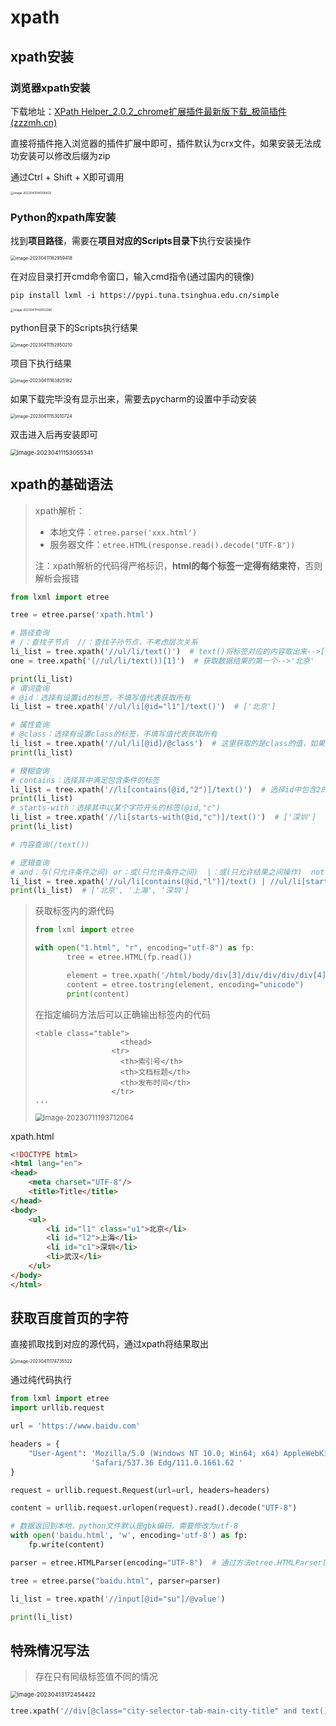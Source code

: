 # xpath

## xpath安装

### 浏览器xpath安装

下载地址：[XPath Helper_2.0.2_chrome扩展插件最新版下载_极简插件 (zzzmh.cn)](https://chrome.zzzmh.cn/info/hgimnogjllphhhkhlmebbmlgjoejdpjl)

直接将插件拖入浏览器的插件扩展中即可，插件默认为crx文件，如果安装无法成功安装可以修改后缀为zip

通过Ctrl + Shift + X即可调用

<img src="img/6.xpath/image-20230411140916420.png" alt="image-20230411140916420" style="zoom: 33%;" />

### Python的xpath库安装

找到**项目路径**，需要在**项目对应的Scripts目录下**执行安装操作

<img src="img/6.xpath/image-20230411162959418.png" alt="image-20230411162959418" style="zoom:50%;" />

在对应目录打开cmd命令窗口，输入cmd指令(通过国内的镜像)

```
pip install lxml -i https://pypi.tuna.tsinghua.edu.cn/simple
```

<img src="img/6.xpath/image-20230411142002286.png" alt="image-20230411142002286" style="zoom:33%;" />

python目录下的Scripts执行结果

<img src="img/6.xpath/image-20230411152850210.png" alt="image-20230411152850210" style="zoom: 50%;" />

项目下执行结果

<img src="img/6.xpath/image-20230411163825182.png" alt="image-20230411163825182" style="zoom: 50%;" />

如果下载完毕没有显示出来，需要去pycharm的设置中手动安装

<img src="img/6.xpath/image-20230411153010724.png" alt="image-20230411153010724" style="zoom:50%;" />

双击进入后再安装即可

<img src="img/6.xpath/image-20230411153055341.png" alt="image-20230411153055341" style="zoom:67%;" />

## xpath的基础语法

> xpath解析：
>
> - 本地文件：`etree.parse('xxx.html')`
> - 服务器文件：`etree.HTML(response.read().decode("UTF-8"))`
>
> 注：xpath解析的代码得严格标识，**html的每个标签一定得有结束符**，否则解析会报错

```python
from lxml import etree

tree = etree.parse('xpath.html')

# 路径查询
# /：查找子节点  //：查找子孙节点，不考虑层次关系
li_list = tree.xpath('//ul/li/text()')  # text()将标签对应的内容取出来-->['北京', '上海', '深圳', '武汉', '大连']
one = tree.xpath('(//ul/li/text())[1]')  # 获取数据结果的第一个-->'北京'

print(li_list)
# 谓词查询
# @id：选择有设置id的标签，不填写值代表获取所有
li_list = tree.xpath('//ul/li[@id="l1"]/text()')  # ['北京']

# 属性查询
# @class：选择有设置class的标签，不填写值代表获取所有
li_list = tree.xpath('//ul/li[@id]/@class')  # 这里获取的是class的值，如果需要获取标签的内容可以写成'//ul/li[@id and @class]/text()'-->['u1']
print(li_list)

# 模糊查询
# contains：选择其中满足包含条件的标签
li_list = tree.xpath('//li[contains(@id,"2")]/text()')  # 选择id中包含2的标签-->['上海']
print(li_list)
# starts-with：选择其中以某个字符开头的标签(@id,"c")
li_list = tree.xpath('//li[starts-with(@id,"c")]/text()')  # ['深圳']
print(li_list)

# 内容查询(/text())

# 逻辑查询
# and：与(只允许条件之间) or：或(只允许条件之间)  |：或(只允许结果之间操作)  not()：不包含某个属性或标签，例如：[not(@class="disabled")]代表去除元素中class等于disabled的项
li_list = tree.xpath('//ul/li[contains(@id,"l")]/text() | //ul/li[starts-with(@id,"c")]/text()')
print(li_list)  # ['北京', '上海', '深圳']

```

> 获取标签内的源代码
>
> ```python
> from lxml import etree
> 
> with open("1.html", "r", encoding="utf-8") as fp:
>        tree = etree.HTML(fp.read())
> 
>        element = tree.xpath('/html/body/div[3]/div/div/div/div[4]/table')[0]
>        content = etree.tostring(element, encoding="unicode")
>        print(content)
> 
> ```
>
> 在指定编码方法后可以正确输出标签内的代码
>
> ```
> <table class="table">
>                    <thead>
>                  <tr>
>                    <th>索引号</th>
>                    <th>文档标题</th>
>                    <th>发布时间</th>
>                  </tr>
> ...
> ```
>
> <img src="img/6.xpath/image-20230711193712064.png" alt="image-20230711193712064" style="zoom:80%;" />

xpath.html

```html
<!DOCTYPE html>
<html lang="en">
<head>
    <meta charset="UTF-8"/>
    <title>Title</title>
</head>
<body>
    <ul>
        <li id="l1" class="u1">北京</li>
        <li id="l2">上海</li>
        <li id="c1">深圳</li>
        <li>武汉</li>
    </ul>
</body>
</html>
```

## 获取百度首页的字符

直接抓取找到对应的源代码，通过xpath将结果取出

<img src="img/6.xpath/image-20230411174735522.png" alt="image-20230411174735522" style="zoom:50%;" />

通过纯代码执行

```python
from lxml import etree
import urllib.request

url = 'https://www.baidu.com'

headers = {
    "User-Agent": 'Mozilla/5.0 (Windows NT 10.0; Win64; x64) AppleWebKit/537.36 (KHTML, like Gecko) Chrome/111.0.0.0 '
                  'Safari/537.36 Edg/111.0.1661.62 '
}

request = urllib.request.Request(url=url, headers=headers)

content = urllib.request.urlopen(request).read().decode("UTF-8")

# 数据返回到本地，python文件默认是gbk编码，需要修改为utf-8
with open('baidu.html', 'w', encoding='utf-8') as fp:
    fp.write(content)

parser = etree.HTMLParser(encoding="UTF-8")  # 通过方法etree.HTMLParser()修复html文件缺失的信息，方法体中可以指定编码方式

tree = etree.parse("baidu.html", parser=parser)

li_list = tree.xpath('//input[@id="su"]/@value')

print(li_list)

```

## 特殊情况写法

> 存在只有同级标签值不同的情况

<img src="img/6.xpath/image-20230413172454422.png" alt="image-20230413172454422" style="zoom: 67%;" />

```python
tree.xpath('//div[@class="city-selector-tab-main-city-title" and text()="' + economize_name[i] + '"]/../div[@class="city-selector-tab-main-city-list"]/a/text()')
```

